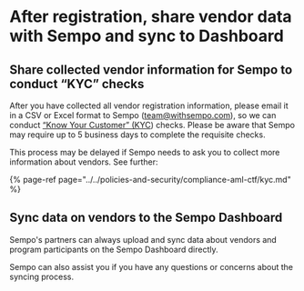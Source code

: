 # After registration, share vendor data with Sempo and sync to Dashboard

## **Share collected vendor information for Sempo to conduct “KYC” checks**

After you have collected all vendor registration information, please email it in a CSV or Excel format to Sempo \(team@withsempo.com\), so we can conduct [ “Know Your Customer” \(KYC](../../policies-and-security/compliance-aml-ctf/kyc.md)\) checks. Please be aware that Sempo may require up to 5 business days to complete the requisite checks.

This process may be delayed if Sempo needs to ask you to collect more information about vendors. See further:

{% page-ref page="../../policies-and-security/compliance-aml-ctf/kyc.md" %}

## **Sync data on vendors to the Sempo Dashboard**

Sempo's partners can always upload and sync data about vendors and program participants on the Sempo Dashboard directly. 

Sempo can also assist you if you have any questions or concerns about the syncing process.






